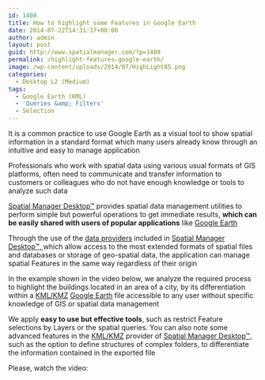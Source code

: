 ```yaml
---
id: 1408
title: How to highlight some Features in Google Earth
date: 2014-07-22T14:31:17+00:00
author: admin
layout: post
guid: http://www.spatialmanager.com/?p=1408
permalink: /highlight-features-google-earth/
image: /wp-content/uploads/2014/07/HighLight85.png
categories:
  - Desktop L2 (Medium)
tags:
  - Google Earth (KML)
  - 'Queries &amp; Filters'
  - Selection
---
```

It is a common practice to use Google Earth as a visual tool to show spatial information in a standard format which many users already know through an intuitive and easy to manage application

<!--more-->Professionals who work with spatial data using various usual formats of GIS platforms, often need to communicate and transfer information to customers or colleagues who do not have enough knowledge or tools to analyze such data

<a title="Spatial Manager Desktop™ page" href="http://www.spatialmanager.com/spm-desktop/" target="_blank" rel="nofollow">Spatial Manager Desktop™</a> provides spatial data management utilities to perform simple but powerful operations to get immediate results, **which can be easily shared with users of popular applications** like <a title="Google Earth page" href="https://www.google.com/earth/" target="_blank" rel="nofollow">Google Earth</a>

Through the use of the <a title="Spatial Manager data providers" href="http://wiki.spatialmanager.com/index.php/Spatial_Manager_Desktop%E2%84%A2_-_FAQs:_Providers" target="_blank" rel="nofollow">data providers</a> included in <a title="Spatial Manager Desktop™ page" href="http://www.spatialmanager.com/spm-desktop/" target="_blank" rel="nofollow">Spatial Manager Desktop™, </a>which allow access to the most extended formats of spatial files and databases or storage of geo-spatial data, the application can manage spatial Features in the same way regardless of their origin

In the example shown in the video below, we analyze the required process to highlight the buildings located in an area of ​​a city, by its differentiation within a <a title="KML file Wikipedia" href="http://en.wikipedia.org/wiki/Keyhole_Markup_Language" target="_blank" rel="nofollow">KML/KMZ</a> <a title="Google Earth page" href="https://www.google.com/earth/" target="_blank" rel="nofollow">Google Earth</a> file accessible to any user without specific knowledge of GIS or spatial data management

We apply **easy to use but effective tools**, such as restrict Feature selections by Layers or the spatial queries. You can also note some advanced features in the <a title="KML file Wikipedia" href="http://en.wikipedia.org/wiki/Keyhole_Markup_Language" target="_blank" rel="nofollow">KML/KMZ</a> provider of <a title="Spatial Manager Desktop™ page" href="http://www.spatialmanager.com/spm-desktop/" target="_blank" rel="nofollow">Spatial Manager Desktop™, </a>such as the option to define structures of complex folders, to differentiate the information contained in the exported file

Please, watch the video: